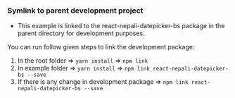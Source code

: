 ### Symlink to parent development project

-   This example is linked to the react-nepali-datepicker-bs package in the parent directory for development purposes.

You can run follow given steps to link the development package:

1. In the root folder => `yarn install` => `npm link`
2. In example folder => `yarn install` => `npm link react-nepali-datepicker-bs --save`
3. If there is any change in development package => `npm link react-nepali-datepicker-bs --save`
